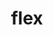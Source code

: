 ---
title: "flex"
layout: cache
category: package
meta: {"versions": ["2.6.3", "2.6.4"], "compilers": ["gcc@8.3.1", "gcc@9.3.0", "gcc@8.1.0", "gcc@7.5.0", "gcc@7.3.1", "gcc@8.4.1", "gcc@7.3.0", "gcc@10.3.0"]}
spec_files: 
 - "flex@2.6.4%gcc@7.5.0+lex patches=09c22e5 arch=linux-ubuntu18.04-x86_64": spec-0.json
 - "flex@2.6.4%gcc@8.3.1+lex patches=09c22e5 arch=linux-rhel8-ppc64le": spec-1.json
 - "flex@2.6.3%gcc@8.1.0+lex~nls arch=linux-rhel7-ppc64le": spec-2.json
 - "flex@2.6.4%gcc@7.3.0+lex patches=09c22e5 arch=linux-rhel8-x86_64": spec-3.json
 - "flex@2.6.4%gcc@7.3.0+lex patches=09c22e5 arch=linux-ubuntu18.04-x86_64": spec-4.json
 - "flex@2.6.3%gcc@9.3.0+lex~nls arch=linux-ubuntu20.04-ppc64le": spec-5.json
 - "flex@2.6.4%gcc@7.3.1+lex patches=09c22e5 arch=linux-amzn2-x86_64": spec-6.json
 - "flex@2.6.4%gcc@8.3.1+lex patches=09c22e5 arch=linux-rhel8-x86_64": spec-7.json
 - "flex@2.6.4%gcc@8.1.0+lex patches=09c22e5 arch=linux-rhel7-ppc64le": spec-8.json
 - "flex@2.6.4%gcc@7.3.0+lex patches=09c22e5 arch=linux-ubuntu18.04-ppc64le": spec-9.json
 - "flex@2.6.3%gcc@9.3.0+lex~nls arch=linux-rhel7-ppc64le": spec-10.json
 - "flex@2.6.4%gcc@7.3.0+lex patches=09c22e5 arch=linux-centos8-x86_64": spec-11.json
 - "flex@2.6.3%gcc@9.3.0+lex~nls arch=linux-ubuntu20.04-x86_64": spec-12.json
 - "flex@2.6.4%gcc@9.3.0+lex patches=09c22e5 arch=linux-ubuntu20.04-ppc64le": spec-13.json
 - "flex@2.6.3%gcc@8.3.1+lex~nls arch=linux-rhel8-ppc64le": spec-14.json
 - "flex@2.6.3%gcc@8.4.1+lex~nls arch=linux-rhel8-ppc64le": spec-15.json
 - "flex@2.6.4%gcc@9.3.0+lex patches=09c22e5 arch=linux-ubuntu20.04-x86_64": spec-16.json
 - "flex@2.6.3%gcc@7.5.0+lex~nls arch=linux-ubuntu18.04-ppc64le": spec-17.json
 - "flex@2.6.4%gcc@7.3.0+lex patches=09c22e5 arch=linux-rhel7-x86_64": spec-18.json
 - "flex@2.6.4%gcc@7.5.0+lex patches=09c22e5 arch=linux-ubuntu18.04-ppc64le": spec-19.json
 - "flex@2.6.4%gcc@7.3.0+lex patches=09c22e5 arch=linux-rhel7-ppc64le": spec-20.json
 - "flex@2.6.3%gcc@10.3.0+lex~nls arch=linux-ubuntu21.04-ppc64le": spec-21.json
 - "flex@2.6.4%gcc@7.3.0+lex patches=09c22e5 arch=linux-centos7-ppc64le": spec-22.json
 - "flex@2.6.4%gcc@8.1.0+lex patches=09c22e5 arch=linux-rhel7-x86_64": spec-23.json
 - "flex@2.6.3%gcc@8.3.1+lex~nls arch=linux-rhel8-x86_64": spec-24.json
 - "flex@2.6.3%gcc@8.1.0+lex~nls arch=linux-rhel7-x86_64": spec-25.json
 - "flex@2.6.3%gcc@8.4.1+lex~nls arch=linux-rhel8-x86_64": spec-26.json
 - "flex@2.6.4%gcc@7.3.0+lex patches=09c22e5 arch=linux-centos7-x86_64": spec-27.json
 - "flex@2.6.3%gcc@9.3.0+lex~nls arch=linux-rhel7-x86_64": spec-28.json
 - "flex@2.6.3%gcc@7.5.0+lex~nls arch=linux-ubuntu18.04-x86_64": spec-29.json
 - "flex@2.6.3%gcc@10.3.0+lex~nls arch=linux-ubuntu21.04-x86_64": spec-30.json

---
